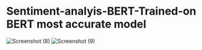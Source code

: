# Sentiment-analyis-BERT-Trained-on BERT most accurate model
![Screenshot (8)](https://user-images.githubusercontent.com/61107453/126739595-718c5aad-366b-4c22-b872-85420adb56cb.png)
![Screenshot (9)](https://user-images.githubusercontent.com/61107453/126739596-6f6a92ff-a38e-4b05-8e05-61c72766acd4.png)

